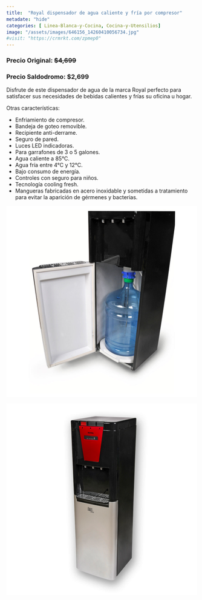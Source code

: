 ```yaml
---
title:  "Royal dispensador de agua caliente y fría por compresor"
metadate: "hide"
categories: [ Linea-Blanca-y-Cocina, Cocina-y-Utensilios]
image: "/assets/images/646156_14260410056734.jpg"
#visit: "https://crmrkt.com/zpmep0"
---
```


### Precio Original:  ~~$4,699~~
### Precio Saldodromo:  $2,699

Disfrute de este dispensador de agua de la marca Royal perfecto para satisfacer sus necesidades de bebidas calientes y frías su oficina u hogar.

Otras características:
- Enfriamiento de compresor.
- Bandeja de goteo removible.
- Recipiente anti-derrame.
- Seguro de pared.
- Luces LED indicadoras.
- Para garrafones de 3 o 5 galones.
- Agua caliente a 85°C.
- Agua fría entre 4°C y 12°C.
- Bajo consumo de energía.
- Controles con seguro para niños.
- Tecnología cooling fresh.
- Mangueras fabricadas en acero inoxidable y sometidas a tratamiento para evitar la aparición de gérmenes y bacterias.


![img-2](../assets/images/646156_14260409925662.jpg)

![img-3](../assets/images/646156_14260409991198.jpg)